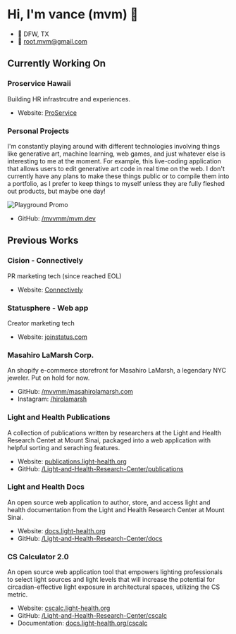 # Hi, I'm vance (mvm) 👋

- 📍 DFW, TX
- 📧 [root.mvm@gmail.com](mailto:root.mvm@gmail.com)

## Currently Working On

### Proservice Hawaii

Building HR infrastrcutre and experiences.

- Website: [ProService](https://proservice.com/)

### Personal Projects

I'm constantly playing around with different technologies involving things like generative art, machine learning, web games, and just whatever else is interesting to me at the moment. For example, this live-coding application that allows users to edit generative art code in real time on the web. I don't currently have any plans to make these things public or to compile them into a portfolio, as I prefer to keep things to myself unless they are fully fleshed out products, but maybe one day!

![Playground Promo](img/playground-promo.gif)

- GitHub: [/mvvmm/mvm.dev](https://github.com/mvvmm/mvm.dev)

## Previous Works

### Cision - Connectively

PR marketing tech (since reached EOL)

- Website: [Connectively](https://www.connectively.us/)

### Statusphere - Web app

Creator marketing tech

- Website: [joinstatus.com](https://www.joinstatus.com/)

### Masahiro LaMarsh Corp.

An shopify e-commerce storefront for Masahiro LaMarsh, a legendary NYC jeweler. Put on hold for now.

- GitHub: [/mvvmm/masahirolamarsh.com](https://github.com/mvvmm/masahirolamarsh.com)
- Instagram: [/hirolamarsh](https://www.instagram.com/hirolamarsh)

### Light and Health Publications

A collection of publications written by researchers at the Light and Health Research Centet at Mount Sinai, packaged into a web application with helpful sorting and seraching features.

- Website: [publications.light-health.org](https://publications.light-health.org/)
- GitHub: [/Light-and-Health-Research-Center/publications](https://github.com/Light-and-Health-Research-Center/publications)

### Light and Health Docs

An open source web application to author, store, and access light and health documentation from the Light and Health Research Center at Mount Sinai.

- Website: [docs.light-health.org](https://docs.light-health.org/)
- GitHub: [/Light-and-Health-Research-Center/docs](https://github.com/Light-and-Health-Research-Center/docs)

### CS Calculator 2.0

An open source web application tool that empowers lighting professionals to select light sources and light levels that will increase the potential for circadian-effective light exposure in architectural spaces, utilizing the CS metric. 

- Website: [cscalc.light-health.org](https://cscalc.light-health.org)
- GitHub: [/Light-and-Health-Research-Center/cscalc](https://github.com/Light-and-Health-Research-Center/cscalc)
- Documentation: [docs.light-health.org/cscalc](https://docs.light-health.org/cscalc)
